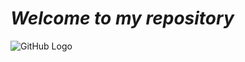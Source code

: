 #  **_Welcome to my repository_**

![GitHub Logo](https://www.flaticon.com/svg/static/icons/svg/733/733553.svg)